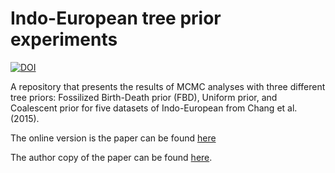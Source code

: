 # Indo-European tree prior experiments

[![DOI](https://zenodo.org/badge/88611866.svg)](https://zenodo.org/badge/latestdoi/88611866)

A repository that presents the results of MCMC analyses with three different tree priors: Fossilized Birth-Death prior (FBD), Uniform prior, and Coalescent prior for five datasets of Indo-European from Chang et al. (2015).

The online version is the paper can be found [here](https://brill.com/view/journals/ldc/8/2/article-p182_2.xml)

The author copy of the paper can be found [here](http://phylostar.github.io/PhyloStar.github.io/publications/ie_dating_ldc.pdf).
